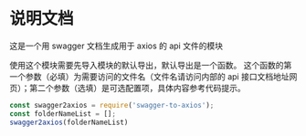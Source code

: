 # 说明文档

这是一个用 swagger 文档生成用于 axios 的 api 文件的模块

使用这个模块需要先导入模块的默认导出，默认导出是一个函数。
这个函数的第一个参数（必填）为需要访问的文件名（文件名请访问内部的 api 接口文档地址网页）；第二个参数（选填）是可选配置项，具体内容参考代码提示。

```JavaScript
const swagger2axios = require('swagger-to-axios');
const folderNameList = [];
swagger2axios(folderNameList)
```
